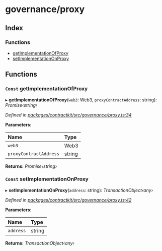 # governance/proxy

## Index

### Functions

* [getImplementationOfProxy](_governance_proxy_.md#const-getimplementationofproxy)
* [setImplementationOnProxy](_governance_proxy_.md#const-setimplementationonproxy)

## Functions

### `Const` getImplementationOfProxy

▸ **getImplementationOfProxy**\(`web3`: Web3, `proxyContractAddress`: string\): _Promise‹string›_

_Defined in_ [_packages/contractkit/src/governance/proxy.ts:34_](https://github.com/celo-org/celo-monorepo/blob/master/packages/contractkit/src/governance/proxy.ts#L34)

**Parameters:**

| Name | Type |
| :--- | :--- |
| `web3` | Web3 |
| `proxyContractAddress` | string |

**Returns:** _Promise‹string›_

### `Const` setImplementationOnProxy

▸ **setImplementationOnProxy**\(`address`: string\): _TransactionObject‹any›_

_Defined in_ [_packages/contractkit/src/governance/proxy.ts:42_](https://github.com/celo-org/celo-monorepo/blob/master/packages/contractkit/src/governance/proxy.ts#L42)

**Parameters:**

| Name | Type |
| :--- | :--- |
| `address` | string |

**Returns:** _TransactionObject‹any›_

